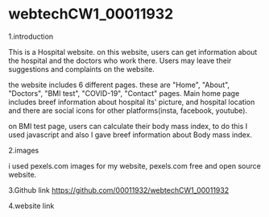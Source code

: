 # webtechCW1_00011932
1.introduction

This is a Hospital website.
on this website, users can get information about the hospital and the doctors who work there. Users may leave their suggestions and complaints on the website.

the website includes 6 different pages. 
these are "Home", "About", "Doctors", "BMI test", "COVID-19", "Contact" pages.
Main home page includes breef information about hospital its' picture, and hospital location and there are social icons for other platforms(insta, facebook, youtube).

on BMI test page, users can calculate their body mass index, to do this I used javascript and also I gave breef information about Body mass index.

2.images

i used pexels.com images for my website, pexels.com free and open source website. 


3.Github link
https://github.com/00011932/webtechCW1_00011932


4.website link
